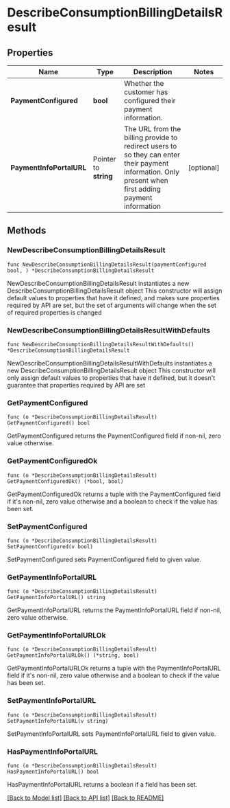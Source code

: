 # DescribeConsumptionBillingDetailsResult

## Properties

Name | Type | Description | Notes
------------ | ------------- | ------------- | -------------
**PaymentConfigured** | **bool** | Whether the customer has configured their payment information. | 
**PaymentInfoPortalURL** | Pointer to **string** | The URL from the billing provide to redirect users to so they can enter their payment information.  Only present when first adding payment information | [optional] 

## Methods

### NewDescribeConsumptionBillingDetailsResult

`func NewDescribeConsumptionBillingDetailsResult(paymentConfigured bool, ) *DescribeConsumptionBillingDetailsResult`

NewDescribeConsumptionBillingDetailsResult instantiates a new DescribeConsumptionBillingDetailsResult object
This constructor will assign default values to properties that have it defined,
and makes sure properties required by API are set, but the set of arguments
will change when the set of required properties is changed

### NewDescribeConsumptionBillingDetailsResultWithDefaults

`func NewDescribeConsumptionBillingDetailsResultWithDefaults() *DescribeConsumptionBillingDetailsResult`

NewDescribeConsumptionBillingDetailsResultWithDefaults instantiates a new DescribeConsumptionBillingDetailsResult object
This constructor will only assign default values to properties that have it defined,
but it doesn't guarantee that properties required by API are set

### GetPaymentConfigured

`func (o *DescribeConsumptionBillingDetailsResult) GetPaymentConfigured() bool`

GetPaymentConfigured returns the PaymentConfigured field if non-nil, zero value otherwise.

### GetPaymentConfiguredOk

`func (o *DescribeConsumptionBillingDetailsResult) GetPaymentConfiguredOk() (*bool, bool)`

GetPaymentConfiguredOk returns a tuple with the PaymentConfigured field if it's non-nil, zero value otherwise
and a boolean to check if the value has been set.

### SetPaymentConfigured

`func (o *DescribeConsumptionBillingDetailsResult) SetPaymentConfigured(v bool)`

SetPaymentConfigured sets PaymentConfigured field to given value.


### GetPaymentInfoPortalURL

`func (o *DescribeConsumptionBillingDetailsResult) GetPaymentInfoPortalURL() string`

GetPaymentInfoPortalURL returns the PaymentInfoPortalURL field if non-nil, zero value otherwise.

### GetPaymentInfoPortalURLOk

`func (o *DescribeConsumptionBillingDetailsResult) GetPaymentInfoPortalURLOk() (*string, bool)`

GetPaymentInfoPortalURLOk returns a tuple with the PaymentInfoPortalURL field if it's non-nil, zero value otherwise
and a boolean to check if the value has been set.

### SetPaymentInfoPortalURL

`func (o *DescribeConsumptionBillingDetailsResult) SetPaymentInfoPortalURL(v string)`

SetPaymentInfoPortalURL sets PaymentInfoPortalURL field to given value.

### HasPaymentInfoPortalURL

`func (o *DescribeConsumptionBillingDetailsResult) HasPaymentInfoPortalURL() bool`

HasPaymentInfoPortalURL returns a boolean if a field has been set.


[[Back to Model list]](../README.md#documentation-for-models) [[Back to API list]](../README.md#documentation-for-api-endpoints) [[Back to README]](../README.md)


